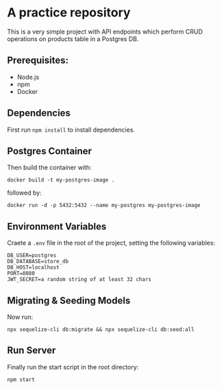 # A practice repository

This is a very simple project with API endpoints which perform CRUD operations on products table in a Postgres DB.

## Prerequisites:
- Node.js
- npm
- Docker

## Dependencies

First run `npm install` to install dependencies.

## Postgres Container

Then build the container with:

`docker build -t my-postgres-image .`

followed by:

`docker run -d -p 5432:5432 --name my-postgres my-postgres-image`

## Environment Variables

Craete a `.env` file in the root of the project, setting the following variables:

```
DB_USER=postgres
DB_DATABASE=store_db
DB_HOST=localhost
PORT=8080
JWT_SECRET=a random string of at least 32 chars
```

## Migrating & Seeding Models

Now run:

`npx sequelize-cli db:migrate && npx sequelize-cli db:seed:all`

## Run Server

Finally run the start script in the root directory:

`npm start`